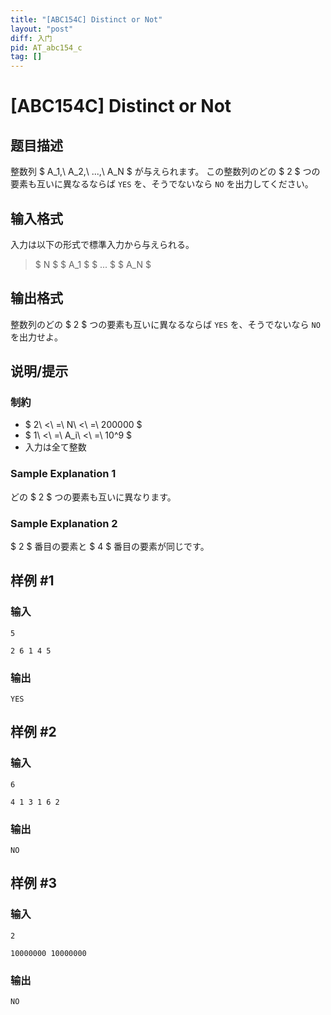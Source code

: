 ```yaml
---
title: "[ABC154C] Distinct or Not"
layout: "post"
diff: 入门
pid: AT_abc154_c
tag: []
---
```


# [ABC154C] Distinct or Not

## 题目描述

[problemUrl]: https://atcoder.jp/contests/abc154/tasks/abc154_c

整数列 $ A_1,\ A_2,\ ...,\ A_N $ が与えられます。 この整数列のどの $ 2 $ つの要素も互いに異なるならば `YES` を、そうでないなら `NO` を出力してください。

## 输入格式

入力は以下の形式で標準入力から与えられる。

> $ N $ $ A_1 $ $ ... $ $ A_N $

## 输出格式

整数列のどの $ 2 $ つの要素も互いに異なるならば `YES` を、そうでないなら `NO` を出力せよ。

## 说明/提示

### 制約

- $ 2\ <\ =\ N\ <\ =\ 200000 $
- $ 1\ <\ =\ A_i\ <\ =\ 10^9 $
- 入力は全て整数

### Sample Explanation 1

どの $ 2 $ つの要素も互いに異なります。

### Sample Explanation 2

$ 2 $ 番目の要素と $ 4 $ 番目の要素が同じです。

## 样例 #1

### 输入

```
5
2 6 1 4 5
```

### 输出

```
YES
```

## 样例 #2

### 输入

```
6
4 1 3 1 6 2
```

### 输出

```
NO
```

## 样例 #3

### 输入

```
2
10000000 10000000
```

### 输出

```
NO
```

